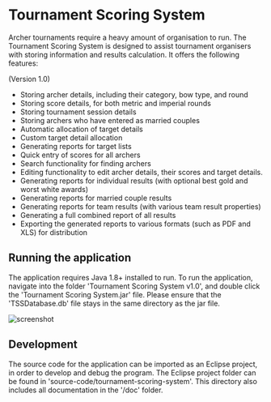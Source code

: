 # Tournament Scoring System
Archer tournaments require a heavy amount of organisation to run. The Tournament Scoring System is designed to assist tournament organisers with storing information and results calculation. It offers the following features:

(Version 1.0)

- Storing archer details, including their category, bow type, and round
- Storing score details, for both metric and imperial rounds
- Storing tournament session details
- Storing archers who have entered as married couples
- Automatic allocation of target details
- Custom target detail allocation
- Generating reports for target lists
- Quick entry of scores for all archers
- Search functionality for finding archers
- Editing functionality to edit archer details, their scores and target details.
- Generating reports for individual results (with optional best gold and worst white awards)
- Generating reports for married couple results
- Generating reports for team results (with various team result properties)
- Generating a full combined report of all results
- Exporting the generated reports to various formats (such as PDF and XLS) for distribution

## Running the application

The application requires Java 1.8+ installed to run. To run the application, navigate into the folder 'Tournament Scoring System v1.0', and double click the 'Tournament Scoring System.jar' file. Please ensure that the 'TSSDatabase.db' file stays in the same directory as the jar file. 

![screenshot](https://i.imgur.com/ch2xr0J.png)

## Development

The source code for the application can be imported as an Eclipse project, in order to develop and debug the program. The Eclipse project folder can be found in 'source-code/tournament-scoring-system'. This directory also includes all documentation in the '/doc' folder.
